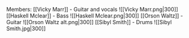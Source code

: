 Members:
[[Vicky Marr]] - Guitar and vocals ![[Vicky Marr.png|300]]
[[Haskell Mclear]] - Bass                 ![[Haskell Mclear.png|300]]
[[Orson Waltz]] - Guitar                 ![[Orson Waltz alt.png|300]]
[[Sibyl Smith]] - Drums                  ![[Sibyl Smith.jpg|300]]

